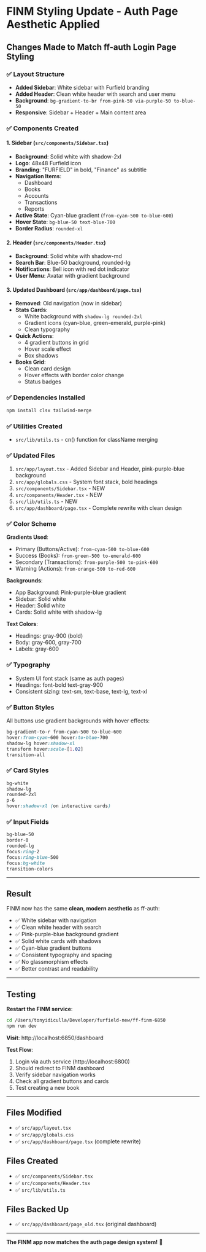 # FINM Styling Update - Auth Page Aesthetic Applied

## Changes Made to Match ff-auth Login Page Styling

### ✅ Layout Structure
- **Added Sidebar**: White sidebar with Furfield branding
- **Added Header**: Clean white header with search and user menu  
- **Background**: `bg-gradient-to-br from-pink-50 via-purple-50 to-blue-50`
- **Responsive**: Sidebar + Header + Main content area

### ✅ Components Created

#### 1. Sidebar (`src/components/Sidebar.tsx`)
- **Background**: Solid white with shadow-2xl
- **Logo**: 48x48 Furfield icon
- **Branding**: "FURFIELD" in bold, "Finance" as subtitle
- **Navigation Items**:
  - Dashboard
  - Books
  - Accounts
  - Transactions
  - Reports
- **Active State**: Cyan-blue gradient (`from-cyan-500 to-blue-600`)
- **Hover State**: `bg-blue-50 text-blue-700`
- **Border Radius**: `rounded-xl`

#### 2. Header (`src/components/Header.tsx`)
- **Background**: Solid white with shadow-md
- **Search Bar**: Blue-50 background, rounded-lg
- **Notifications**: Bell icon with red dot indicator
- **User Menu**: Avatar with gradient background

#### 3. Updated Dashboard (`src/app/dashboard/page.tsx`)
- **Removed**: Old navigation (now in sidebar)
- **Stats Cards**:
  - White background with `shadow-lg rounded-2xl`
  - Gradient icons (cyan-blue, green-emerald, purple-pink)
  - Clean typography
- **Quick Actions**:
  - 4 gradient buttons in grid
  - Hover scale effect
  - Box shadows
- **Books Grid**:
  - Clean card design
  - Hover effects with border color change
  - Status badges

### ✅ Dependencies Installed
```bash
npm install clsx tailwind-merge
```

### ✅ Utilities Created
- `src/lib/utils.ts` - cn() function for className merging

### ✅ Updated Files
1. `src/app/layout.tsx` - Added Sidebar and Header, pink-purple-blue background
2. `src/app/globals.css` - System font stack, bold headings
3. `src/components/Sidebar.tsx` - NEW
4. `src/components/Header.tsx` - NEW
5. `src/lib/utils.ts` - NEW
6. `src/app/dashboard/page.tsx` - Complete rewrite with clean design

### ✅ Color Scheme
**Gradients Used**:
- Primary (Buttons/Active): `from-cyan-500 to-blue-600`
- Success (Books): `from-green-500 to-emerald-600`
- Secondary (Transactions): `from-purple-500 to-pink-600`
- Warning (Actions): `from-orange-500 to-red-600`

**Backgrounds**:
- App Background: Pink-purple-blue gradient
- Sidebar: Solid white
- Header: Solid white
- Cards: Solid white with shadow-lg

**Text Colors**:
- Headings: gray-900 (bold)
- Body: gray-600, gray-700
- Labels: gray-600

### ✅ Typography
- System UI font stack (same as auth pages)
- Headings: font-bold text-gray-900
- Consistent sizing: text-sm, text-base, text-lg, text-xl

### ✅ Button Styles
All buttons use gradient backgrounds with hover effects:
```css
bg-gradient-to-r from-cyan-500 to-blue-600
hover:from-cyan-600 hover:to-blue-700
shadow-lg hover:shadow-xl
transform hover:scale-[1.02]
transition-all
```

### ✅ Card Styles
```css
bg-white
shadow-lg
rounded-2xl
p-6
hover:shadow-xl (on interactive cards)
```

### ✅ Input Fields
```css
bg-blue-50
border-0
rounded-lg
focus:ring-2
focus:ring-blue-500
focus:bg-white
transition-colors
```

---

## Result
FINM now has the same **clean, modern aesthetic** as ff-auth:
- ✅ White sidebar with navigation
- ✅ Clean white header with search
- ✅ Pink-purple-blue background gradient
- ✅ Solid white cards with shadows
- ✅ Cyan-blue gradient buttons
- ✅ Consistent typography and spacing
- ✅ No glassmorphism effects
- ✅ Better contrast and readability

---

## Testing

**Restart the FINM service**:
```bash
cd /Users/tonyidiculla/Developer/furfield-new/ff-finm-6850
npm run dev
```

**Visit**: http://localhost:6850/dashboard

**Test Flow**:
1. Login via auth service (http://localhost:6800)
2. Should redirect to FINM dashboard
3. Verify sidebar navigation works
4. Check all gradient buttons and cards
5. Test creating a new book

---

## Files Modified
- ✅ `src/app/layout.tsx`
- ✅ `src/app/globals.css`
- ✅ `src/app/dashboard/page.tsx` (complete rewrite)

## Files Created
- ✅ `src/components/Sidebar.tsx`
- ✅ `src/components/Header.tsx`
- ✅ `src/lib/utils.ts`

## Files Backed Up
- ✅ `src/app/dashboard/page_old.tsx` (original dashboard)

---

**The FINM app now matches the auth page design system!** 🎨
